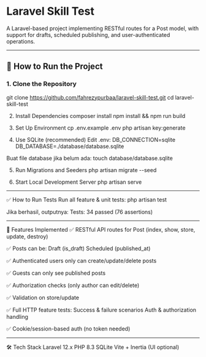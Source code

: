 # Laravel Skill Test

A Laravel-based project implementing RESTful routes for a Post model, with support for drafts, scheduled publishing, and user-authenticated operations.

-----------------

## 🚀 How to Run the Project

### 1. Clone the Repository
git clone https://github.com/fahrezypurbaa/laravel-skill-test.git
cd laravel-skill-test

2. Install Dependencies
composer install
npm install && npm run build

3. Set Up Environment
cp .env.example .env
php artisan key:generate

4. Use SQLite (recommended)
Edit .env:
DB_CONNECTION=sqlite
DB_DATABASE=./database/database.sqlite

Buat file database jika belum ada:
touch database/database.sqlite

5. Run Migrations and Seeders
php artisan migrate --seed

6. Start Local Development Server
php artisan serve

--------------------------------

✅ How to Run Tests
Run all feature & unit tests:
php artisan test

Jika berhasil, outputnya:
Tests: 34 passed (76 assertions)

--------------------------------

📌 Features Implemented
✅ RESTful API routes for Post (index, show, store, update, destroy)

✅ Posts can be:
Draft (is_draft)
Scheduled (published_at)

✅ Authenticated users only can create/update/delete posts

✅ Guests can only see published posts

✅ Authorization checks (only author can edit/delete)

✅ Validation on store/update

✅ Full HTTP feature tests:
Success & failure scenarios
Auth & authorization handling

✅ Cookie/session-based auth (no token needed)

------------------------------------

🛠 Tech Stack
Laravel 12.x
PHP 8.3
SQLite
Vite + Inertia (UI optional)